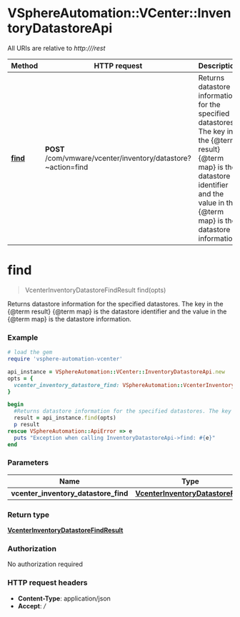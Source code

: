 # VSphereAutomation::VCenter::InventoryDatastoreApi

All URIs are relative to *http:///rest*

Method | HTTP request | Description
------------- | ------------- | -------------
[**find**](InventoryDatastoreApi.md#find) | **POST** /com/vmware/vcenter/inventory/datastore?~action&#x3D;find | Returns datastore information for the specified datastores. The key in the {@term result} {@term map} is the datastore identifier and the value in the {@term map} is the datastore information.


# **find**
> VcenterInventoryDatastoreFindResult find(opts)

Returns datastore information for the specified datastores. The key in the {@term result} {@term map} is the datastore identifier and the value in the {@term map} is the datastore information.

### Example
```ruby
# load the gem
require 'vsphere-automation-vcenter'

api_instance = VSphereAutomation::VCenter::InventoryDatastoreApi.new
opts = {
  vcenter_inventory_datastore_find: VSphereAutomation::VcenterInventoryDatastoreFind.new # VcenterInventoryDatastoreFind | 
}

begin
  #Returns datastore information for the specified datastores. The key in the {@term result} {@term map} is the datastore identifier and the value in the {@term map} is the datastore information.
  result = api_instance.find(opts)
  p result
rescue VSphereAutomation::ApiError => e
  puts "Exception when calling InventoryDatastoreApi->find: #{e}"
end
```

### Parameters

Name | Type | Description  | Notes
------------- | ------------- | ------------- | -------------
 **vcenter_inventory_datastore_find** | [**VcenterInventoryDatastoreFind**](VcenterInventoryDatastoreFind.md)|  | [optional] 

### Return type

[**VcenterInventoryDatastoreFindResult**](VcenterInventoryDatastoreFindResult.md)

### Authorization

No authorization required

### HTTP request headers

 - **Content-Type**: application/json
 - **Accept**: */*



